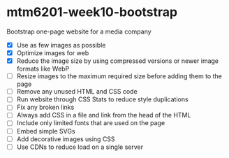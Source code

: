 # mtm6201-week10-bootstrap
Bootstrap one-page website for a media company

 - [x] Use as few images as possible
 - [x] Optimize images for web
 - [x] Reduce the image size by using compressed versions or newer image formats like WebP
 - [ ] Resize images to the maximum required size before adding them to the page
 - [ ] Remove any unused HTML and CSS code
 - [ ] Run website through CSS Stats to reduce style duplications
 - [ ] Fix any broken links
 - [ ] Always add CSS in a file and link from the head of the HTML
 - [ ] Include only limited fonts that are used on the page
 - [ ] Embed simple SVGs
 - [ ] Add decorative images using CSS
 - [ ] Use CDNs to reduce load on a single server